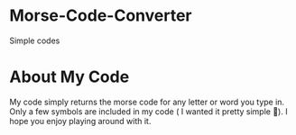 # Morse-Code-Converter
Simple codes

# About My Code
My code simply returns the morse code for any letter or word you type in. 
Only a few symbols are included in my code ( I wanted it pretty simple 🙂). I hope you enjoy playing around with it.
